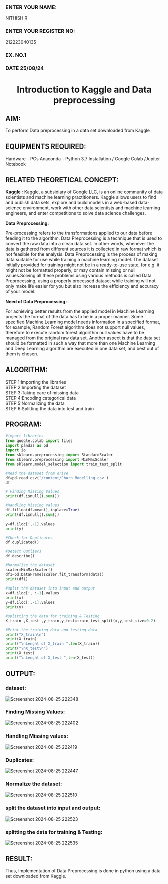 <H3>ENTER YOUR NAME:</H3> NITHISH R
<H3>ENTER YOUR REGISTER NO:</H3> 212223040135
<H3>EX. NO.1</H3>
<H3>DATE 25/08/24</H3>
<H1 ALIGN =CENTER> Introduction to Kaggle and Data preprocessing</H1>

## AIM:
To perform Data preprocessing in a data set downloaded from Kaggle

## EQUIPMENTS REQUIRED:
Hardware – PCs
Anaconda – Python 3.7 Installation / Google Colab /Jupiter Notebook

## RELATED THEORETICAL CONCEPT:

**Kaggle :**
Kaggle, a subsidiary of Google LLC, is an online community of data scientists and machine learning practitioners. Kaggle allows users to find and publish data sets, explore and build models in a web-based data-science environment, work with other data scientists and machine learning engineers, and enter competitions to solve data science challenges.

**Data Preprocessing:**

Pre-processing refers to the transformations applied to our data before feeding it to the algorithm. Data Preprocessing is a technique that is used to convert the raw data into a clean data set. In other words, whenever the data is gathered from different sources it is collected in raw format which is not feasible for the analysis.
Data Preprocessing is the process of making data suitable for use while training a machine learning model. The dataset initially provided for training might not be in a ready-to-use state, for e.g. it might not be formatted properly, or may contain missing or null values.Solving all these problems using various methods is called Data Preprocessing, using a properly processed dataset while training will not only make life easier for you but also increase the efficiency and accuracy of your model.

**Need of Data Preprocessing :**

For achieving better results from the applied model in Machine Learning projects the format of the data has to be in a proper manner. Some specified Machine Learning model needs information in a specified format, for example, Random Forest algorithm does not support null values, therefore to execute random forest algorithm null values have to be managed from the original raw data set.
Another aspect is that the data set should be formatted in such a way that more than one Machine Learning and Deep Learning algorithm are executed in one data set, and best out of them is chosen.


## ALGORITHM:
STEP 1:Importing the libraries<BR>
STEP 2:Importing the dataset<BR>
STEP 3:Taking care of missing data<BR>
STEP 4:Encoding categorical data<BR>
STEP 5:Normalizing the data<BR>
STEP 6:Splitting the data into test and train<BR>

##  PROGRAM:
```python
#import libraries
from google.colab import files
import pandas as pd
import io
from sklearn.preprocessing import StandardScaler
from sklearn.preprocessing import MinMaxScaler
from sklearn.model_selection import train_test_split

#Read the dataset from drive
df=pd.read_csv('/content/Churn_Modelling.csv')
df

# Finding Missing Values
print(df.isnull().sum())

#Handling Missing values
df.fillna(df.mean(),inplace=True)
print(df.isnull().sum())

y=df.iloc[:,-1].values
print(y)

#Check for Duplicates
df.duplicated()

#Detect Outliers
df.describe()

#Normalize the dataset
scaler=MinMaxScaler()
df1=pd.DataFrame(scaler.fit_transform(data))
print(df1)

#split the dataset into input and output
x=df.iloc[:, :-1].values
print(x)
y=df.iloc[:,-1].values
print(y)

#splitting the data for training & Testing
X_train ,X_test ,y_train,y_test=train_test_split(x,y,test_size=0.2)

#Print the training data and testing data
print("X_train\n")
print(X_train)
print("\nLenght of X_train ",len(X_train))
print("\nX_test\n")
print(X_test)
print("\nLenght of X_test ",len(X_test))
```


## OUTPUT:
### dataset:
![Screenshot 2024-08-25 222348](https://github.com/user-attachments/assets/3f32590f-123e-47b0-8353-691723bdf46b)


### Finding Missing Values:
![Screenshot 2024-08-25 222402](https://github.com/user-attachments/assets/5d4d6c51-72f4-494c-a0b1-37624421a5c8)

### Handling Missing values:
![Screenshot 2024-08-25 222419](https://github.com/user-attachments/assets/6290ef95-e2ac-474d-9080-85f103021fd9)

### Duplicates:
![Screenshot 2024-08-25 222447](https://github.com/user-attachments/assets/02acdfd1-eed5-45c8-8207-bedbd8b61802)

### Normalize the dataset:
![Screenshot 2024-08-25 222510](https://github.com/user-attachments/assets/3d4d7623-4add-4a8b-86d0-c28bcc36a350)

### split the dataset into input and output:
![Screenshot 2024-08-25 222523](https://github.com/user-attachments/assets/304f94e5-daa6-4299-9f01-e7740aef7ece)

### splitting the data for training & Testing:
![Screenshot 2024-08-25 222535](https://github.com/user-attachments/assets/438efb2a-458b-41f2-a44a-95f3f159d2df)

## RESULT:
Thus, Implementation of Data Preprocessing is done in python  using a data set downloaded from Kaggle.


